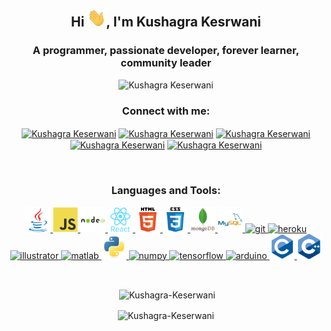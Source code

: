 <!-- ### Hi there 👋 -->

<!--
**Kushagra-Keserwani/Kushagra-Keserwani** is a ✨ _special_ ✨ repository because its `README.md` (this file) appears on your GitHub profile.

Here are some ideas to get you started:

- 🔭 I’m currently working on ...
- 🌱 I’m currently learning ...
- 👯 I’m looking to collaborate on ...
- 🤔 I’m looking for help with ...
- 💬 Ask me about ...
- 📫 How to reach me: ...
- 😄 Pronouns: ...
- ⚡ Fun fact: ...
-->

<h2 align="center">Hi <img src="https://raw.githubusercontent.com/ABSphreak/ABSphreak/master/gifs/Hi.gif" width="30px">, I'm Kushagra Kesrwani</h2>
<h3 align="center">A programmer, passionate developer, forever learner, community leader </h3>

<p align="center"> <img src="https://komarev.com/ghpvc/?username=akshaaatt&label=Profile%20views&color=0e75b6&style=flat" alt="Kushagra Keserwani" /> </p>

<h3 align="center">Connect with me:</h3>
<p align="center">
<a href="https://www.linkedin.com/in/kushagra-keserwani/" target="blank"><img align="center" src="https://cdn.worldvectorlogo.com/logos/linkedin-icon-2.svg" alt="Kushagra Keserwani" height="30" width="40" /></a>
<a href="https://instagram.com/kingkushagrak/" target="blank"><img align="center" src="https://cdn.worldvectorlogo.com/logos/instagram-5.svg" alt="Kushagra Keserwani" height="30" width="40" /></a>
<a href="https://twitter.com/himkeserwani" target="blank"><img align="center" src="https://www.vectorlogo.zone/logos/twitter/twitter-icon.svg" alt="Kushagra Keserwani" height="30" width="40" /></a>
<a href="https://www.codechef.com/users/keserwani_20" target="blank"><img align="center" src="https://avatars1.githubusercontent.com/u/11960354?s=460&v=4" alt="Kushagra Keserwani" height="30" width="40" /></a>
<a href="https://www.hackerrank.com/kushagrakeserwa1" target="blank"><img align="center" src="https://cdn.worldvectorlogo.com/logos/hackerrank.svg" alt="Kushagra Keserwani" height="30" width="40" /></a>
<!-- <a href="https://codeforces.com/profile/akshaaatt" target="blank"><img align="center" src="https://art.npanuhin.me/SVG/Codeforces/Codeforces.colored.svg" alt="Kushagra Keserwani" height="30" width="40" /></a> -->
</p>
<br>

<h3 align="center">Languages and Tools:</h3>

<p align="center">
<a href="https://www.java.com" target="_blank"> <img src="https://raw.githubusercontent.com/devicons/devicon/master/icons/java/java-original.svg" alt="java" width="40" height="40"/> </a> 
<a href="https://developer.mozilla.org/en-US/docs/Web/JavaScript" target="_blank"> <img src="https://raw.githubusercontent.com/devicons/devicon/master/icons/javascript/javascript-original.svg" alt="javascript" width="40" height="40"/> </a> 
<a href="https://nodejs.org" target="_blank"> <img src="https://raw.githubusercontent.com/devicons/devicon/master/icons/nodejs/nodejs-original-wordmark.svg" alt="nodejs" width="40" height="40"/> </a>
<a href="https://reactjs.org/" target="_blank"> <img src="https://raw.githubusercontent.com/devicons/devicon/master/icons/react/react-original-wordmark.svg" alt="react" width="40" height="40"/> </a> 
<a href="https://www.w3.org/html/" target="_blank"> <img src="https://raw.githubusercontent.com/devicons/devicon/master/icons/html5/html5-original-wordmark.svg" alt="html5" width="40" height="40"/> </a> 
<a href="https://www.w3schools.com/css/" target="_blank"> <img src="https://raw.githubusercontent.com/devicons/devicon/master/icons/css3/css3-original-wordmark.svg" alt="css3" width="40" height="40"/> </a>
<a href="https://www.mongodb.com/" target="_blank"> <img src="https://raw.githubusercontent.com/devicons/devicon/master/icons/mongodb/mongodb-original-wordmark.svg" alt="mongodb" width="40" height="40"/> </a> 
<a href="https://www.mysql.com/" target="_blank"> <img src="https://raw.githubusercontent.com/devicons/devicon/master/icons/mysql/mysql-original-wordmark.svg" alt="mysql" width="40" height="40"/> </a> 
<a href="https://git-scm.com/" target="_blank"> <img src="https://www.vectorlogo.zone/logos/git-scm/git-scm-icon.svg" alt="git" width="40" height="40"/> </a> 
<a href="https://heroku.com" target="_blank"> <img src="https://www.vectorlogo.zone/logos/heroku/heroku-icon.svg" alt="heroku" width="40" height="40"/> </a> 
<a href="https://www.adobe.com/in/products/illustrator.html" target="_blank"> <img src="https://www.vectorlogo.zone/logos/adobe_illustrator/adobe_illustrator-icon.svg" alt="illustrator" width="40" height="40"/> </a> 
<a href="https://www.mathworks.com/" target="_blank"> <img src="https://github.com/rahuldkjain/github-profile-readme-generator/blob/master/src/images/icons/Software/matlab.svg" alt="matlab" width="40" height="40"/> </a> 
<a href="https://www.python.org" target="_blank"> <img src="https://raw.githubusercontent.com/devicons/devicon/master/icons/python/python-original.svg" alt="python" width="40" height="40"/> </a> 
<a href="https://numpy.org/" target="_blank"> <img src="https://www.vectorlogo.zone/logos/numpy/numpy-ar21.svg" alt="numpy" width="40" height="40"/> </a> 
<a href="https://www.tensorflow.org" target="_blank"> <img src="https://www.vectorlogo.zone/logos/tensorflow/tensorflow-icon.svg" alt="tensorflow" width="40" height="40"/> </a> 
<a href="https://www.arduino.cc/" target="_blank"> <img src="https://cdn.worldvectorlogo.com/logos/arduino-1.svg" alt="arduino" width="40" height="40"/> </a>
<a href="https://www.cprogramming.com/" target="_blank"> <img src="https://raw.githubusercontent.com/devicons/devicon/master/icons/c/c-original.svg" alt="c" width="40" height="40"/> </a> 
<a href="https://www.w3schools.com/cpp/" target="_blank"> <img src="https://raw.githubusercontent.com/devicons/devicon/master/icons/cplusplus/cplusplus-original.svg" alt="cplusplus" width="40" height="40"/> </a> 
</p>
<br>


<p align="center">&nbsp;<img align="center" src="https://github-readme-stats.vercel.app/api?username=Kushagra-Keserwani&show_icons=true&locale=en&theme=radical" alt="Kushagra-Keserwani" /></p>
<p align="center"><img align="center" src="https://github-readme-streak-stats.herokuapp.com/?user=Kushagra-Keserwani&theme=dark" alt="Kushagra-Keserwani" /></p>